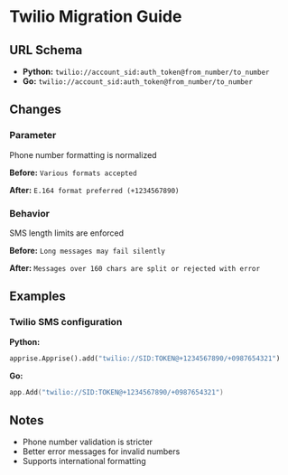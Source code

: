 # Twilio Migration Guide

## URL Schema

- **Python:** `twilio://account_sid:auth_token@from_number/to_number`
- **Go:** `twilio://account_sid:auth_token@from_number/to_number`

## Changes

### Parameter

Phone number formatting is normalized

**Before:** `Various formats accepted`

**After:** `E.164 format preferred (+1234567890)`

### Behavior

SMS length limits are enforced

**Before:** `Long messages may fail silently`

**After:** `Messages over 160 chars are split or rejected with error`

## Examples

### Twilio SMS configuration

**Python:**
```python
apprise.Apprise().add("twilio://SID:TOKEN@+1234567890/+0987654321")
```

**Go:**
```go
app.Add("twilio://SID:TOKEN@+1234567890/+0987654321")
```

## Notes

- Phone number validation is stricter
- Better error messages for invalid numbers
- Supports international formatting


